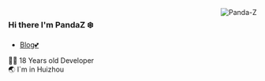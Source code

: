 <img align='right' src="https://github-readme-stats.vercel.app/api?username=Panda-Z&show_icons=true&theme=gotham" alt="Panda-Z" />

### Hi there I'm PandaZ :snowflake:

- [Blog💕](https://panda-z-coding.github.io/)

  
 👨‍💻 18 Years old Developer                            
 :earth_asia: I`m in Huizhou
